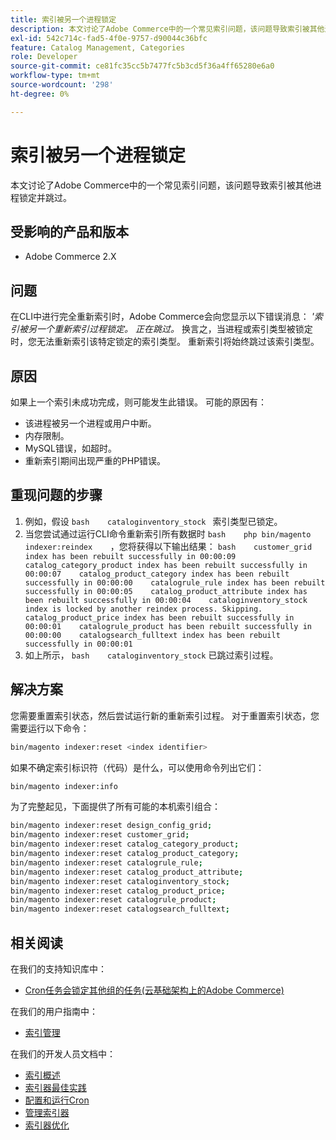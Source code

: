 ```yaml
---
title: 索引被另一个进程锁定
description: 本文讨论了Adobe Commerce中的一个常见索引问题，该问题导致索引被其他进程锁定并跳过。
exl-id: 542c714c-fad5-4f0e-9757-d90044c36bfc
feature: Catalog Management, Categories
role: Developer
source-git-commit: ce81fc35cc5b7477fc5b3cd5f36a4ff65280e6a0
workflow-type: tm+mt
source-wordcount: '298'
ht-degree: 0%

---
```


# 索引被另一个进程锁定

本文讨论了Adobe Commerce中的一个常见索引问题，该问题导致索引被其他进程锁定并跳过。

## 受影响的产品和版本

* Adobe Commerce 2.X

## 问题

在CLI中进行完全重新索引时，Adobe Commerce会向您显示以下错误消息： *&#39;索引被另一个重新索引过程锁定。 正在跳过。* 换言之，当进程或索引类型被锁定时，您无法重新索引该特定锁定的索引类型。 重新索引将始终跳过该索引类型。

## 原因

如果上一个索引未成功完成，则可能发生此错误。 可能的原因有：

* 该进程被另一个进程或用户中断。
* 内存限制。
* MySQL错误，如超时。
* 重新索引期间出现严重的PHP错误。

## 重现问题的步骤

1. 例如，假设    ```bash    cataloginventory_stock ```    索引类型已锁定。
1. 当您尝试通过运行CLI命令重新索引所有数据时    ```bash    php bin/magento indexer:reindex    ```，您将获得以下输出结果：    ```bash    customer_grid index has been rebuilt successfully in 00:00:09    catalog_category_product index has been rebuilt successfully in 00:00:07    catalog_product_category index has been rebuilt successfully in 00:00:00    catalogrule_rule index has been rebuilt successfully in 00:00:05    catalog_product_attribute index has been rebuilt successfully in 00:00:04    cataloginventory_stock index is locked by another reindex process. Skipping.    catalog_product_price index has been rebuilt successfully in 00:00:01    catalogrule_product has been rebuilt successfully in 00:00:00    catalogsearch_fulltext index has been rebuilt successfully in 00:00:01    ```
1. 如上所示，    ```bash    cataloginventory_stock```    已跳过索引过程。


## 解决方案

您需要重置索引状态，然后尝试运行新的重新索引过程。 对于重置索引状态，您需要运行以下命令：

```bash
bin/magento indexer:reset <index identifier>
```

如果不确定索引标识符（代码）是什么，可以使用命令列出它们：

```bash
bin/magento indexer:info
```

为了完整起见，下面提供了所有可能的本机索引组合：

```bash
bin/magento indexer:reset design_config_grid;
bin/magento indexer:reset customer_grid;
bin/magento indexer:reset catalog_category_product;
bin/magento indexer:reset catalog_product_category;
bin/magento indexer:reset catalogrule_rule;
bin/magento indexer:reset catalog_product_attribute;
bin/magento indexer:reset cataloginventory_stock;
bin/magento indexer:reset catalog_product_price;
bin/magento indexer:reset catalogrule_product;
bin/magento indexer:reset catalogsearch_fulltext;
```


## 相关阅读

在我们的支持知识库中：

* [Cron任务会锁定其他组的任务(云基础架构上的Adobe Commerce)](/help/troubleshooting/miscellaneous/cron-tasks-lock-tasks-from-other-groups.md)

在我们的用户指南中：

* [索引管理](https://docs.magento.com/user-guide/system/index-management.html?itm_source=merchdocs&amp;itm_medium=search_page&amp;itm_campaign=federated_search&amp;itm_term=reindexing)

在我们的开发人员文档中：

* [索引概述](https://devdocs.magento.com/guides/v2.3/extension-dev-guide/indexing.html)
* [索引器最佳实践](https://devdocs.magento.com/guides/v2.3/performance-best-practices/configuration.html#indexers)
* [配置和运行Cron](https://devdocs.magento.com/guides/v2.3/config-guide/cli/config-cli-subcommands-cron.html)
* [管理索引器](https://devdocs.magento.com/guides/v2.3/config-guide/cli/config-cli-subcommands-index.html)
* [索引器优化](https://devdocs.magento.com/guides/v2.3/extension-dev-guide/indexer-batch.html)
